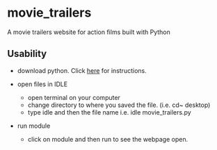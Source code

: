 # movie_trailers

A movie trailers website for action films built with Python

## Usability

- download python. Click [here](https://www.python.org/downloads/) for instructions.

- open files in IDLE
  - open terminal on your computer
  - change directory to where you saved the file. (i.e. cd~ desktop)
  - type idle and then the file name i.e. idle movie_trailers.py

- run module
  - click on module and then run to see the webpage open.

